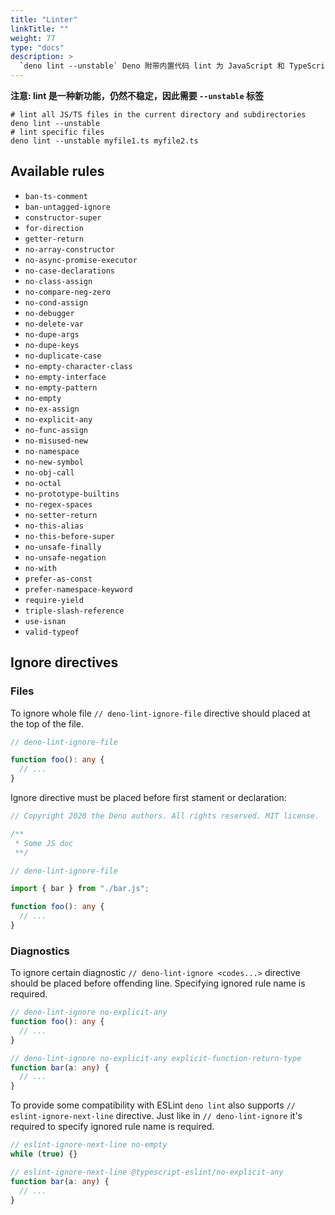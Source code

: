 ```yaml
---
title: "Linter"
linkTitle: ""
weight: 77
type: "docs"
description: >
  `deno lint --unstable` Deno 附带内置代码 lint 为 JavaScript 和 TypeScript。
---
```


**注意: lint 是一种新功能，仍然不稳定，因此需要 `--unstable` 标签**

```shell
# lint all JS/TS files in the current directory and subdirectories
deno lint --unstable
# lint specific files
deno lint --unstable myfile1.ts myfile2.ts
```

## Available rules

- `ban-ts-comment`
- `ban-untagged-ignore`
- `constructor-super`
- `for-direction`
- `getter-return`
- `no-array-constructor`
- `no-async-promise-executor`
- `no-case-declarations`
- `no-class-assign`
- `no-compare-neg-zero`
- `no-cond-assign`
- `no-debugger`
- `no-delete-var`
- `no-dupe-args`
- `no-dupe-keys`
- `no-duplicate-case`
- `no-empty-character-class`
- `no-empty-interface`
- `no-empty-pattern`
- `no-empty`
- `no-ex-assign`
- `no-explicit-any`
- `no-func-assign`
- `no-misused-new`
- `no-namespace`
- `no-new-symbol`
- `no-obj-call`
- `no-octal`
- `no-prototype-builtins`
- `no-regex-spaces`
- `no-setter-return`
- `no-this-alias`
- `no-this-before-super`
- `no-unsafe-finally`
- `no-unsafe-negation`
- `no-with`
- `prefer-as-const`
- `prefer-namespace-keyword`
- `require-yield`
- `triple-slash-reference`
- `use-isnan`
- `valid-typeof`

## Ignore directives

### Files

To ignore whole file `// deno-lint-ignore-file` directive should placed at the
top of the file.

```ts
// deno-lint-ignore-file

function foo(): any {
  // ...
}
```

Ignore directive must be placed before first stament or declaration:

```ts
// Copyright 2020 the Deno authors. All rights reserved. MIT license.

/**
 * Some JS doc
 **/

// deno-lint-ignore-file

import { bar } from "./bar.js";

function foo(): any {
  // ...
}
```

### Diagnostics

To ignore certain diagnostic `// deno-lint-ignore <codes...>` directive should
be placed before offending line. Specifying ignored rule name is required.

```ts
// deno-lint-ignore no-explicit-any
function foo(): any {
  // ...
}

// deno-lint-ignore no-explicit-any explicit-function-return-type
function bar(a: any) {
  // ...
}
```

To provide some compatibility with ESLint `deno lint` also supports
`// eslint-ignore-next-line` directive. Just like in `// deno-lint-ignore` it's
required to specify ignored rule name is required.

```ts
// eslint-ignore-next-line no-empty
while (true) {}

// eslint-ignore-next-line @typescript-eslint/no-explicit-any
function bar(a: any) {
  // ...
}
```

